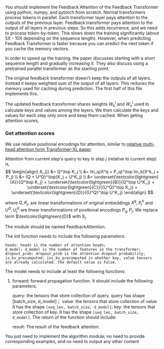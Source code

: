 You should implement the Feedback Attention of the Feedback Transformer using python, numpy, and pytorch from scratch.
Normal transformers process tokens in parallel. Each transformer layer pays attention
to the outputs of the previous layer.
Feedback transformer pays attention to the output of all layers in previous steps.
So this adds recurrence, and we need to process token-by-token.
This slows down the training significantly (about 5X - 10X depending on the sequence length).
However, when predicting Feedback Transformer is faster because you can predict the next token
if you cache the memory vectors.

In order to speed up the training, the paper discusses starting with a short sequence length and gradually increasing it. They also discuss using a pretrained parallel transformer as the starting point.

The original feedback transformer doesn't keep the outputs of all layers. Instead it keeps weighted sum of the output of all layers. This reduces the memory used for caching during prediction. The first half of this file implements this.

The updated feedback transformer shares weights $W^l_k$ and $W^l_v$ used to calculate keys and values among the layers. We then calculate the keys and values for each step only once and keep
them cached. When geting attention scores, 
### Get attention scores
We use relative positional encodings for attention, similar to [relative multi-head attention form Transformer-XL paper](../relative_mha.html).

Attention from current step's query to key in step $j$ (relative to current step) is,
$$
\begin{align}
        A_{j} &= Q^\top K_j \\
            &= lin_q(X^q + P_q)^\top lin_k(X^k_j + P_j) \\
            &= (Q + U^Q)^\top(K_j + U^K_j) \\
            &= \underset{\textcolor{lightgreen}{A}}{Q^\top K_j} +
               \underset{\textcolor{lightgreen}{B}}{Q^\top U^K_j} +
               \underset{\textcolor{lightgreen}{C}}{{U^Q}^\top K_j} +
               \underset{\textcolor{lightgreen}{D}}{{U^Q}^\top U^K_j}
\end{align}
$$

where $Q, K_j$, are linear transformations of original embeddings $X^q, X^k_j$ and $U^Q, U^K_j$ are linear transformations of positional encodings $P_q, P_j$. We replace term $\textcolor{lightgreen}{D}$ with $S_j$.

The module should be named FeedbackAttention.

The init function needs to include the following parameters:

    heads: heads is the number of attention heads;
    d_model: d_model is the number of features in the transformer;
    dropout_prob: dropout_prob is the attention dropout probability;
    is_kv_precomputed: iss_kv_precomputed is whether key, value tensors are already calculated. The default value is False.

The model needs to include at least the following functions:
1. forward: forward propagation function. 
It should include the following parameters:

    query: the tensors that store collection of query. query has shape [batch_size, d_model]；
    value: the tensors that store collection of value. It has the shape `[seq_len, batch_size, d_model]`;
    key: the tensors that store collection of key. It has the shape `[seq_len, batch_size, d_model]`.
The return of the function should include:

    result: The result of the feedback attention.

You just need to implement the algorithm module; no need to provide corresponding examples, and no need to output any other content